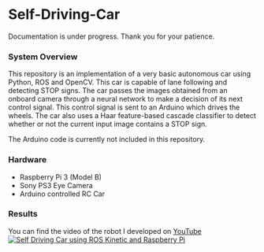 # Self-Driving-Car

Documentation is under progress. Thank you for your patience.

### System Overview

This repository is an implementation of a very basic autonomous car using Python, ROS and OpenCV. This car is capable of lane following and detecting STOP signs. The car passes the images obtained from an onboard camera through a neural network to make a decision of its next control signal. This control signal is sent to an Arduino which drives the wheels. The car also uses a Haar feature-based cascade classifier to detect whether or not the current input image contains a STOP sign.

The Arduino code is currently not included in this repository.

### Hardware
- Raspberry Pi 3 (Model B)
- Sony PS3 Eye Camera
- Arduino controlled RC Car

### Results
You can find the video of the robot I developed on [YouTube](https://www.youtube.com/watch?v=7OizN14J0tI)
[![Self Driving Car using ROS Kinetic and Raspberry Pi](https://img.youtube.com/vi/7OizN14J0tI/0.jpg)](https://www.youtube.com/watch?v=7OizN14J0tI)
